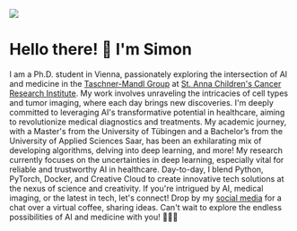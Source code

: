 ![](https://github.com/SimonBon/SimonBon/assets/62474133/5c15eb0e-f474-43d8-b458-9e2b6e522d7b)

# Hello there! 👋 I'm Simon

I am a Ph.D. student in Vienna, passionately exploring the intersection of AI and medicine in the [Taschner-Mandl Group](https://github.com/taschnermandlgroup) at [St. Anna Children's Cancer Research Institute](https://www.ccri.at). My work involves unraveling the intricacies of cell types and tumor imaging, where each day brings new discoveries. I'm deeply committed to leveraging AI's transformative potential in healthcare, aiming to revolutionize medical diagnostics and treatments. My academic journey, with a Master's from the University of Tübingen and a Bachelor’s from the University of Applied Sciences Saar, has been an exhilarating mix of developing algorithms, delving into deep learning, and more! My research currently focuses on the uncertainties in deep learning, especially vital for reliable and trustworthy AI in healthcare. Day-to-day, I blend Python, PyTorch, Docker, and Creative Cloud to create innovative tech solutions at the nexus of science and creativity. If you're intrigued by AI, medical imaging, or the latest in tech, let's connect! Drop by my [social media](www.linkedin.com/SGUTWEIN) for a chat over a virtual coffee, sharing ideas. Can't wait to explore the endless possibilities of AI and medicine with you! 🤝🚀🧬
